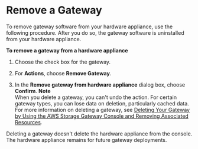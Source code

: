# Remove a Gateway<a name="appliance-remomve-gateway"></a>

To remove gateway software from your hardware appliance, use the following procedure\. After you do so, the gateway software is uninstalled from your hardware appliance\.

**To remove a gateway from a hardware appliance**

1. Choose the check box for the gateway\.

1. For **Actions**, choose **Remove Gateway**\.

1. In the **Remove gateway from hardware appliance** dialog box, choose **Confirm**\.
**Note**  
When you delete a gateway, you can't undo the action\. For certain gateway types, you can lose data on deletion, particularly cached data\. For more information on deleting a gateway, see [Deleting Your Gateway by Using the AWS Storage Gateway Console and Removing Associated Resources](deleting-gateway-common.md)\.

Deleting a gateway doesn't delete the hardware appliance from the console\. The hardware appliance remains for future gateway deployments\.